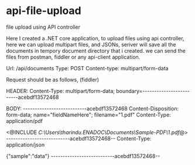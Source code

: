 # api-file-upload
file upload using API controller

Here I created a .NET core application, to upload files using api controller, here we can upload multipart files, and JSONs, seriver will save all the documents in tempory document directory that i created. we can send the files from postman, fiddler or any api-client application.

Url: /api/documents
Type: POST
Content-type: multipart/form-data

Request should be as follows, (fiddler)

HEADER:
Content-Type: multipart/form-data; boundary=-------------------------acebdf13572468

BODY:
---------------------------acebdf13572468
Content-Disposition: form-data; name="fieldNameHere"; filename="1.pdf"
Content-Type: application/pdf

<@INCLUDE *C:\Users\tharindu.ENADOC\Documents\Sample-PDF\1.pdf*@>
---------------------------acebdf13572468--
Content-Type: application/json

{"sample":"data"}
---------------------------acebdf13572468--
